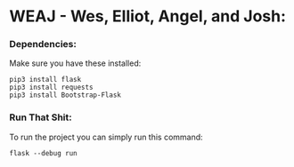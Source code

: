 # WEAJ - Wes, Elliot, Angel, and Josh:

### Dependencies:
Make sure you have these installed:
```
pip3 install flask
pip3 install requests
pip3 install Bootstrap-Flask
```
### Run That Shit:
To run the project you can simply run this command:
```
flask --debug run 
```

